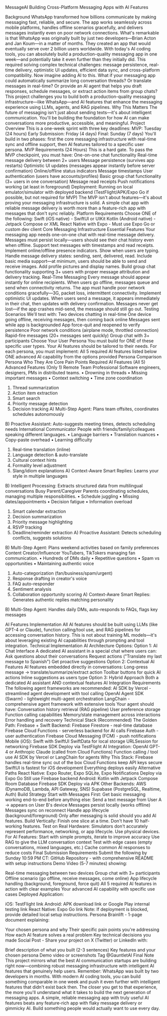 MessageAI
Building Cross-Platform Messaging Apps with AI Features

Background
WhatsApp transformed how billions communicate by making messaging fast, reliable, and secure. The app works seamlessly across mobile platforms, handles offline scenarios gracefully, and delivers messages instantly even on poor network connections.
What's remarkable is that WhatsApp was originally built by just two developers—Brian Acton and Jan Koum—in a matter of months. They created an app that would eventually serve over 2 billion users worldwide. With today's AI coding tools, you can absolutely build a production-quality messaging app in one week—and potentially take it even further than they initially did.
This required solving complex technical challenges: message persistence, real-time delivery, optimistic UI updates, efficient data sync, and cross-platform compatibility.
Now imagine adding AI to this. What if your messaging app could automatically summarize long conversation threads? Or translate messages in real-time? Or provide an AI agent that helps you draft responses, schedule messages, or extract action items from group chats?
This project challenges you to build both a production-quality messaging infrastructure—like WhatsApp—and AI features that enhance the messaging experience using LLMs, agents, and RAG pipelines.
Why This Matters
The future of messaging isn't just about sending texts—it's about intelligent communication. You'll be building the foundation for how AI can make conversations more productive, accessible, and meaningful.
Project Overview
This is a one-week sprint with three key deadlines:
MVP: Tuesday (24 hours)
Early Submission: Friday (4 days)
Final: Sunday (7 days)
You'll build in two phases: first the core messaging infrastructure with real-time sync and offline support, then AI features tailored to a specific user persona.
MVP Requirements (24 Hours)
This is a hard gate. To pass the MVP checkpoint, you must have:
One-on-one chat functionality
Real-time message delivery between 2+ users
Message persistence (survives app restarts)
Optimistic UI updates (messages appear instantly before server confirmation)
Online/offline status indicators
Message timestamps
User authentication (users have accounts/profiles)
Basic group chat functionality (3+ users in one conversation)
Message read receipts
Push notifications working (at least in foreground)
Deployment: Running on local emulator/simulator with deployed backend (TestFlight/APK/Expo Go if possible, but not required for MVP)
The MVP isn't about features—it's about proving your messaging infrastructure is solid. A simple chat app with reliable message delivery is worth more than a feature-rich app with messages that don't sync reliably.
Platform Requirements
Choose ONE of the following:
Swift (iOS native) - SwiftUI or UIKit
Kotlin (Android native) - Jetpack Compose or XML
React Native with Expo - Must use Expo Go or custom dev client
Core Messaging Infrastructure
Essential Features
Your messaging app needs one-on-one chat with real-time message delivery. Messages must persist locally—users should see their chat history even when offline. Support text messages with timestamps and read receipts.
Implement online/offline presence indicators. Show when users are typing. Handle message delivery states: sending, sent, delivered, read.
Include basic media support—at minimum, users should be able to send and receive images. Add profile pictures and display names.
Build group chat functionality supporting 3+ users with proper message attribution and delivery tracking.
Real-Time Messaging
Every message should appear instantly for online recipients. When users go offline, messages queue and send when connectivity returns. The app must handle poor network conditions gracefully—3G, packet loss, intermittent connectivity.
Implement optimistic UI updates. When users send a message, it appears immediately in their chat, then updates with delivery confirmation. Messages never get lost—if the app crashes mid-send, the message should still go out.
Testing Scenarios
We'll test with:
Two devices chatting in real-time
One device going offline, receiving messages, then coming back online
Messages sent while app is backgrounded
App force-quit and reopened to verify persistence
Poor network conditions (airplane mode, throttled connection)
Rapid-fire messages (20+ messages sent quickly)
Group chat with 3+ participants
Choose Your User Persona
You must build for ONE of these specific user types. Your AI features should be tailored to their needs.
For each persona, you must implement:
All 5 required AI features listed below
ONE advanced AI capability from the options provided
Persona Comparison
Persona
Who They Are
Core Pain Points
Required AI Features (All 5)
Advanced Features (Only 1)
Remote Team Professional
Software engineers, designers, PMs in distributed teams.
• Drowning in threads 
• Missing important messages 
• Context switching 
• Time zone coordination
1. Thread summarization 
2. Action item extraction 
3. Smart search 
4. Priority message detection 
5. Decision tracking
A) Multi-Step Agent: Plans team offsites, coordinates schedules autonomously 
 
B) Proactive Assistant: Auto-suggests meeting times, detects scheduling needs
International Communicator
People with friends/family/colleagues speaking different languages.
• Language barriers 
• Translation nuances 
• Copy-paste overhead 
• Learning difficulty
1. Real-time translation (inline) 
2. Language detection & auto-translate 
3. Cultural context hints 
4. Formality level adjustment 
5. Slang/idiom explanations
A) Context-Aware Smart Replies: Learns your style in multiple languages  

B) Intelligent Processing: Extracts structured data from multilingual conversations
Busy Parent/Caregiver
Parents coordinating schedules, managing multiple responsibilities.
• Schedule juggling 
• Missing dates/appointments 
• Decision fatigue 
• Information overload
1. Smart calendar extraction 
2. Decision summarization 
3. Priority message highlighting 
4. RSVP tracking 
5. Deadline/reminder extraction
A) Proactive Assistant: Detects scheduling conflicts, suggests solutions  

B) Multi-Step Agent: Plans weekend activities based on family preferences
Content Creator/Influencer
YouTubers, TikTokers managing fan communication.
• Hundreds of DMs daily 
• Repetitive questions 
• Spam vs opportunities 
• Maintaining authentic voice
1. Auto-categorization (fan/business/spam/urgent) 
2. Response drafting in creator's voice 
3. FAQ auto-responder 
4. Sentiment analysis 
5. Collaboration opportunity scoring
A) Context-Aware Smart Replies: Generates authentic replies matching personality  

B) Multi-Step Agent: Handles daily DMs, auto-responds to FAQs, flags key messages

AI Features Implementation
All AI features should be built using LLMs (like GPT-4 or Claude), function calling/tool use, and RAG pipelines for accessing conversation history. This is not about training ML models—it's about leveraging existing AI capabilities through prompting and tool integration.
Technical Implementation
AI Architecture Options:
Option 1: AI Chat Interface A dedicated AI assistant in a special chat where users can:
Ask questions about their conversations
Request actions ("Translate my last message to Spanish")
Get proactive suggestions
Option 2: Contextual AI Features AI features embedded directly in conversations:
Long-press message → translate/summarize/extract action
Toolbar buttons for quick AI actions
Inline suggestions as users type
Option 3: Hybrid Approach Both a dedicated AI assistant AND contextual features
AI Integration Requirements
The following agent frameworks are recommended:
AI SDK by Vercel - streamlined agent development with tool calling
OpenAI Agent SDK (Swarm) - lightweight multi-agent orchestration
LangChain - comprehensive agent framework with extensive tools
Your agent should have:
Conversation history retrieval (RAG pipeline)
User preference storage
Function calling capabilities
Memory/state management across interactions
Error handling and recovery
Technical Stack (Recommended)
The Golden Path: Firebase + Swift
Backend:
Firebase Firestore - real-time database
Firebase Cloud Functions - serverless backend for AI calls
Firebase Auth - user authentication
Firebase Cloud Messaging (FCM) - push notifications
Mobile (iOS):
Swift with SwiftUI
SwiftData for local storage
URLSession for networking
Firebase SDK
Deploy via TestFlight
AI Integration:
OpenAI GPT-4 or Anthropic Claude (called from Cloud Functions)
Function calling / tool use
AI SDK by Vercel or LangChain for agents
Why This Stack:
Firebase handles real-time sync out of the box
Cloud Functions keep API keys secure
SwiftUI is fastest for iOS development
Everything deploys easily
Alternative Paths
React Native:
Expo Router, Expo SQLite, Expo Notifications
Deploy via Expo Go
Still use Firebase backend
Android:
Kotlin with Jetpack Compose
Room Database
Firebase SDK
Deploy via APK
Other Backends:
AWS (DynamoDB, Lambda, API Gateway, SNS)
Supabase (PostgreSQL, Realtime, Auth)
Build Strategy
Start with Messages First: Get basic messaging working end-to-end before anything else:
Send a text message from User A → appears on User B's device
Messages persist locally (works offline)
Messages sync on reconnect
Handle app lifecycle (background/foreground)
Only after messaging is solid should you add AI features.
Build Vertically: Finish one slice at a time. Don't have 10 half-working features.
Test on Real Hardware: Simulators don't accurately represent performance, networking, or app lifecycle. Use physical devices.
For AI Features:
Start with simple prompts, iterate to improve accuracy
Use RAG to give the LLM conversation context
Test with edge cases (empty conversations, mixed languages, etc.)
Cache common AI responses to reduce costs
Final Submission Requirements
Submit the following by Sunday 10:59 PM CT:
GitHub Repository - with comprehensive README with setup instructions
Demo Video (5-7 minutes) showing:


Real-time messaging between two devices
Group chat with 3+ participants
Offline scenario (go offline, receive messages, come online)
App lifecycle handling (background, foreground, force quit)
All 5 required AI features in action with clear examples
Your advanced AI capability with specific use cases
Deployed Application:


iOS: TestFlight link
Android: APK download link or Google Play internal testing link
React Native: Expo Go link
Note: If deployment is blocked, provide detailed local setup instructions.
Persona Brainlift  - 1-page document explaining:


Your chosen persona and why
Their specific pain points you're addressing
How each AI feature solves a real problem
Key technical decisions you made
Social Post - Share your project on X (Twitter) or LinkedIn with:


Brief description of what you built (2-3 sentences)
Key features and your chosen persona
Demo video or screenshots
Tag @GauntletAI
Final Note
This project mirrors what the best AI communication startups are building right now—combining robust messaging infrastructure with intelligent AI features that genuinely help users.
Remember: WhatsApp was built by two developers in months. With modern AI coding tools, you can build something comparable in one week and push it even further with intelligent features that didn't exist back then.
The closer you get to that experience, the more you'll understand what it takes to build the next generation of messaging apps.
A simple, reliable messaging app with truly useful AI features beats any feature-rich app with flaky message delivery or gimmicky AI.
Build something people would actually want to use every day.

